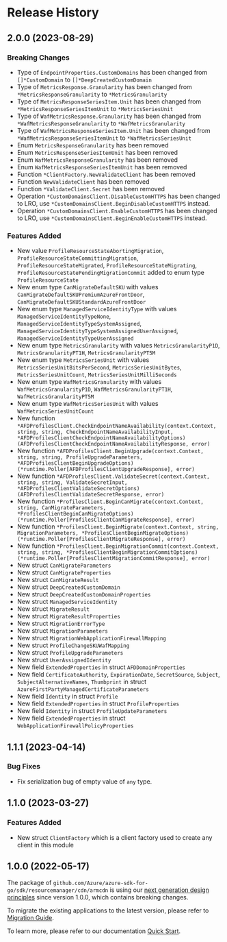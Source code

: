 # Release History

## 2.0.0 (2023-08-29)
### Breaking Changes

- Type of `EndpointProperties.CustomDomains` has been changed from `[]*CustomDomain` to `[]*DeepCreatedCustomDomain`
- Type of `MetricsResponse.Granularity` has been changed from `*MetricsResponseGranularity` to `*MetricsGranularity`
- Type of `MetricsResponseSeriesItem.Unit` has been changed from `*MetricsResponseSeriesItemUnit` to `*MetricsSeriesUnit`
- Type of `WafMetricsResponse.Granularity` has been changed from `*WafMetricsResponseGranularity` to `*WafMetricsGranularity`
- Type of `WafMetricsResponseSeriesItem.Unit` has been changed from `*WafMetricsResponseSeriesItemUnit` to `*WafMetricsSeriesUnit`
- Enum `MetricsResponseGranularity` has been removed
- Enum `MetricsResponseSeriesItemUnit` has been removed
- Enum `WafMetricsResponseGranularity` has been removed
- Enum `WafMetricsResponseSeriesItemUnit` has been removed
- Function `*ClientFactory.NewValidateClient` has been removed
- Function `NewValidateClient` has been removed
- Function `*ValidateClient.Secret` has been removed
- Operation `*CustomDomainsClient.DisableCustomHTTPS` has been changed to LRO, use `*CustomDomainsClient.BeginDisableCustomHTTPS` instead.
- Operation `*CustomDomainsClient.EnableCustomHTTPS` has been changed to LRO, use `*CustomDomainsClient.BeginEnableCustomHTTPS` instead.

### Features Added

- New value `ProfileResourceStateAbortingMigration`, `ProfileResourceStateCommittingMigration`, `ProfileResourceStateMigrated`, `ProfileResourceStateMigrating`, `ProfileResourceStatePendingMigrationCommit` added to enum type `ProfileResourceState`
- New enum type `CanMigrateDefaultSKU` with values `CanMigrateDefaultSKUPremiumAzureFrontDoor`, `CanMigrateDefaultSKUStandardAzureFrontDoor`
- New enum type `ManagedServiceIdentityType` with values `ManagedServiceIdentityTypeNone`, `ManagedServiceIdentityTypeSystemAssigned`, `ManagedServiceIdentityTypeSystemAssignedUserAssigned`, `ManagedServiceIdentityTypeUserAssigned`
- New enum type `MetricsGranularity` with values `MetricsGranularityP1D`, `MetricsGranularityPT1H`, `MetricsGranularityPT5M`
- New enum type `MetricsSeriesUnit` with values `MetricsSeriesUnitBitsPerSecond`, `MetricsSeriesUnitBytes`, `MetricsSeriesUnitCount`, `MetricsSeriesUnitMilliSeconds`
- New enum type `WafMetricsGranularity` with values `WafMetricsGranularityP1D`, `WafMetricsGranularityPT1H`, `WafMetricsGranularityPT5M`
- New enum type `WafMetricsSeriesUnit` with values `WafMetricsSeriesUnitCount`
- New function `*AFDProfilesClient.CheckEndpointNameAvailability(context.Context, string, string, CheckEndpointNameAvailabilityInput, *AFDProfilesClientCheckEndpointNameAvailabilityOptions) (AFDProfilesClientCheckEndpointNameAvailabilityResponse, error)`
- New function `*AFDProfilesClient.BeginUpgrade(context.Context, string, string, ProfileUpgradeParameters, *AFDProfilesClientBeginUpgradeOptions) (*runtime.Poller[AFDProfilesClientUpgradeResponse], error)`
- New function `*AFDProfilesClient.ValidateSecret(context.Context, string, string, ValidateSecretInput, *AFDProfilesClientValidateSecretOptions) (AFDProfilesClientValidateSecretResponse, error)`
- New function `*ProfilesClient.BeginCanMigrate(context.Context, string, CanMigrateParameters, *ProfilesClientBeginCanMigrateOptions) (*runtime.Poller[ProfilesClientCanMigrateResponse], error)`
- New function `*ProfilesClient.BeginMigrate(context.Context, string, MigrationParameters, *ProfilesClientBeginMigrateOptions) (*runtime.Poller[ProfilesClientMigrateResponse], error)`
- New function `*ProfilesClient.BeginMigrationCommit(context.Context, string, string, *ProfilesClientBeginMigrationCommitOptions) (*runtime.Poller[ProfilesClientMigrationCommitResponse], error)`
- New struct `CanMigrateParameters`
- New struct `CanMigrateProperties`
- New struct `CanMigrateResult`
- New struct `DeepCreatedCustomDomain`
- New struct `DeepCreatedCustomDomainProperties`
- New struct `ManagedServiceIdentity`
- New struct `MigrateResult`
- New struct `MigrateResultProperties`
- New struct `MigrationErrorType`
- New struct `MigrationParameters`
- New struct `MigrationWebApplicationFirewallMapping`
- New struct `ProfileChangeSKUWafMapping`
- New struct `ProfileUpgradeParameters`
- New struct `UserAssignedIdentity`
- New field `ExtendedProperties` in struct `AFDDomainProperties`
- New field `CertificateAuthority`, `ExpirationDate`, `SecretSource`, `Subject`, `SubjectAlternativeNames`, `Thumbprint` in struct `AzureFirstPartyManagedCertificateParameters`
- New field `Identity` in struct `Profile`
- New field `ExtendedProperties` in struct `ProfileProperties`
- New field `Identity` in struct `ProfileUpdateParameters`
- New field `ExtendedProperties` in struct `WebApplicationFirewallPolicyProperties`


## 1.1.1 (2023-04-14)
### Bug Fixes

- Fix serialization bug of empty value of `any` type.

## 1.1.0 (2023-03-27)
### Features Added

- New struct `ClientFactory` which is a client factory used to create any client in this module


## 1.0.0 (2022-05-17)

The package of `github.com/Azure/azure-sdk-for-go/sdk/resourcemanager/cdn/armcdn` is using our [next generation design principles](https://azure.github.io/azure-sdk/general_introduction.html) since version 1.0.0, which contains breaking changes.

To migrate the existing applications to the latest version, please refer to [Migration Guide](https://aka.ms/azsdk/go/mgmt/migration).

To learn more, please refer to our documentation [Quick Start](https://aka.ms/azsdk/go/mgmt).